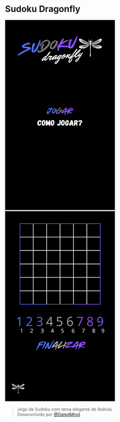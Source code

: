 # Sudoku Dragonfly

![Tela Inicial](https://raw.githubusercontent.com/DatedMind/SudokuDragonfly/DatedMind-imagens/imagem_initial_screen.png) ![Tela Tabela](https://raw.githubusercontent.com/DatedMind/SudokuDragonfly/DatedMind-imagens/Imagem_pre-table_screen.png)

> Jogo de Sudoku com tema elegante de libélula.  
> Desenvolvido por [@DatedMind](https://github.com/DatedMind).
